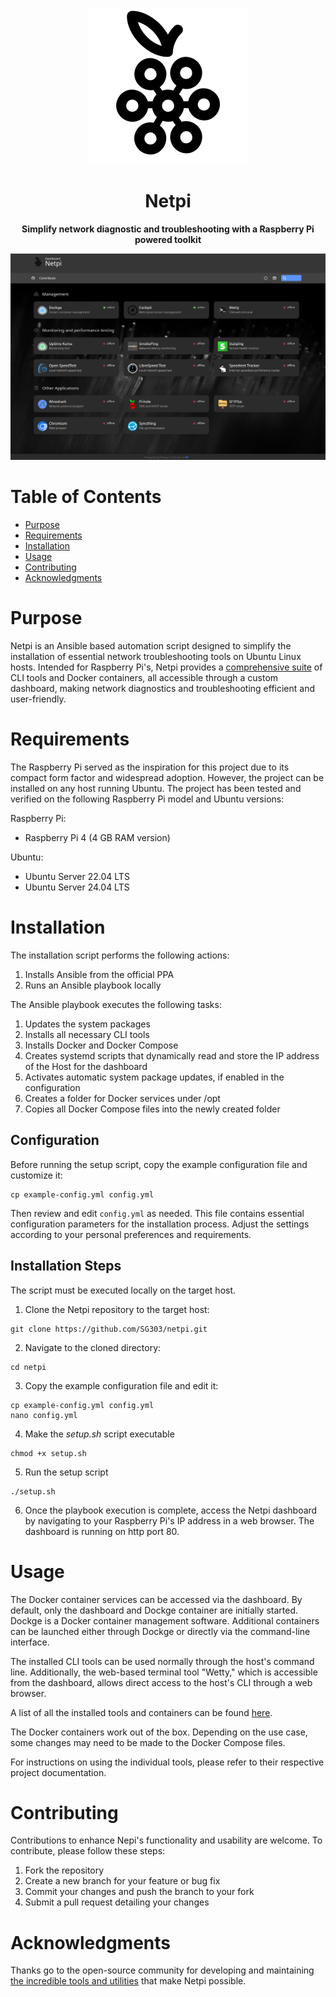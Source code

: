 <p align="center"><img src="./assets/netpi_logo_black.svg" alt="logo" width="250" /></p>
<h1 align="center">Netpi</h1>
<p align="center"><b>Simplify network diagnostic and troubleshooting with a Raspberry Pi powered toolkit</b></p> 

![dashboard](assets/dashboard.png)

# Table of Contents

- [Purpose](#purpose)
- [Requirements](#requirements)
- [Installation](#installation)
- [Usage](#usage)
- [Contributing](#contributing)
- [Acknowledgments](#acknowledgments)

# Purpose
Netpi is an Ansible based automation script designed to simplify the installation of essential network troubleshooting tools on Ubuntu Linux hosts. Intended for Raspberry Pi's, Netpi provides a [comprehensive suite](docs/tools.md) of CLI tools and Docker containers, all accessible through a custom dashboard, making network diagnostics and troubleshooting efficient and user-friendly.

# Requirements
The Raspberry Pi served as the inspiration for this project due to its compact form factor and widespread adoption. However, the project can be installed on any host running Ubuntu.
The project has been tested and verified on the following Raspberry Pi model and Ubuntu versions:

Raspberry Pi:
- Raspberry Pi 4 (4 GB RAM version)

Ubuntu:
- Ubuntu Server 22.04 LTS
- Ubuntu Server 24.04 LTS

# Installation
The installation script performs the following actions:

1. Installs Ansible from the official PPA
2. Runs an Ansible playbook locally

The Ansible playbook executes the following tasks:

1. Updates the system packages
2. Installs all necessary CLI tools
3. Installs Docker and Docker Compose
4. Creates systemd scripts that dynamically read and store the IP address of the Host for the dashboard
5. Activates automatic system package updates, if enabled in the configuration
6. Creates a folder for Docker services under /opt
7. Copies all Docker Compose files into the newly created folder

## Configuration
Before running the setup script, copy the example configuration file and customize it:
```
cp example-config.yml config.yml
```
Then review and edit `config.yml` as needed. This file contains essential configuration parameters for the installation process. Adjust the settings according to your personal preferences and requirements.

## Installation Steps
The script must be executed locally on the target host.

1. Clone the Netpi repository to the target host:
```
git clone https://github.com/SG303/netpi.git
```
2. Navigate to the cloned directory:
```
cd netpi
```
3. Copy the example configuration file and edit it:
```
cp example-config.yml config.yml
nano config.yml
```
4. Make the *setup.sh* script executable
```
chmod +x setup.sh
```
5. Run the setup script
```
./setup.sh
```
6. Once the playbook execution is complete, access the Netpi dashboard by navigating to your Raspberry Pi's IP address in a web browser. The dashboard is running on http port 80.


# Usage
The Docker container services can be accessed via the dashboard. By default, only the dashboard and Dockge container are initially started. Dockge is a Docker container management software. Additional containers can be launched either through Dockge or directly via the command-line interface.

The installed CLI tools can be used normally through the host's command line. Additionally, the web-based terminal tool "Wetty," which is accessible from the dashboard, allows direct access to the host's CLI through a web browser.

A list of all the installed tools and containers can be found [here](docs/tools.md).

The Docker containers work out of the box. Depending on the use case, some changes may need to be made to the Docker Compose files.

For instructions on using the individual tools, please refer to their respective project documentation.

# Contributing

Contributions to enhance Nepi's functionality and usability are welcome. To contribute, please follow these steps:
1. Fork the repository
2. Create a new branch for your feature or bug fix
3. Commit your changes and push the branch to your fork
4. Submit a pull request detailing your changes

# Acknowledgments
Thanks go to the open-source community for developing and maintaining [the incredible tools and utilities](docs/tools.md) that make Netpi possible.
